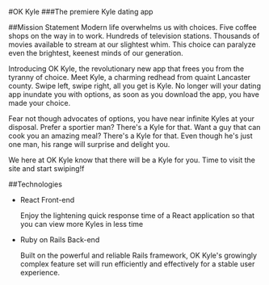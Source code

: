 #OK Kyle
###The premiere Kyle dating app

##Mission Statement
Modern life overwhelms us with choices. Five coffee shops on the way in to work.
Hundreds of television stations. Thousands of movies available to stream at our slightest whim.
This choice can paralyze even the brightest, keenest minds of our generation.

Introducing OK Kyle, the revolutionary new app that frees you from the tyranny of choice.
Meet Kyle, a charming redhead from quaint Lancaster county. Swipe left, swipe right, all
you get is Kyle. No longer will your dating app inundate you with options, as soon as you
download the app, you have made your choice.

Fear not though advocates of options, you have near infinite Kyles at your disposal.
Prefer a sportier man? There's a Kyle for that. Want a guy that can cook you an amazing meal?
There's a Kyle for that. Even though he's just one man, his range will surprise and
delight you.

We here at OK Kyle know that there will be a Kyle for you. Time to visit the
site and start swiping!f

##Technologies
* React Front-end

  Enjoy the lightening quick response time of a React application so that you can view
  more Kyles in less time

* Ruby on Rails Back-end

  Built on the powerful and reliable Rails framework, OK Kyle's growingly complex
  feature set will run efficiently and effectively for a stable user experience.
